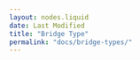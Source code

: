 ```yaml
---
layout: nodes.liquid
date: Last Modified
title: "Bridge Type"
permalink: "docs/bridge-types/"
---
```

